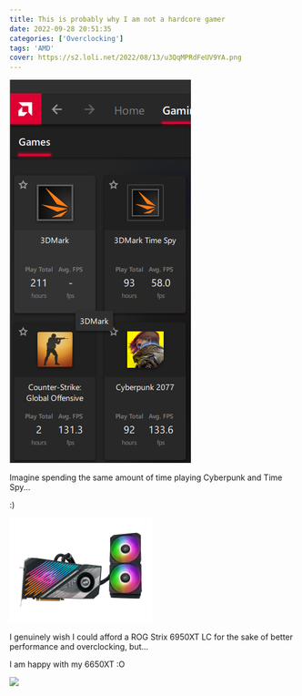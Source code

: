 ```yaml
---
title: This is probably why I am not a hardcore gamer
date: 2022-09-28 20:51:35
categories: ['Overclocking']
tags: 'AMD'
cover: https://s2.loli.net/2022/08/13/u3QqMPRdFeUV9YA.png
---
```


![image-20220928205350463](game-stats/image-20220928205350463.png)

Imagine spending the same amount of time playing Cyberpunk and Time Spy...

:)

![6950XT $1000+](game-stats/w250.png)

I genuinely wish I could afford a ROG Strix 6950XT LC for the sake of better performance and overclocking, but...

I am happy with my 6650XT :O

![](https://dlcdnwebimgs.asus.com/files/media/C586897F-1BD7-4A48-B800-992702DC3C1F/v1/img/kv-cover.png)
